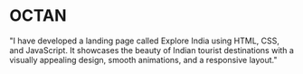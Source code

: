 # OCTAN
"I have developed a landing page called Explore India using HTML, CSS, and JavaScript. It showcases the beauty of Indian tourist destinations with a visually appealing design, smooth animations, and a responsive layout."
